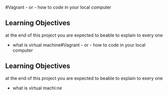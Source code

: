 #Vagrant - or - how to code in your local computer
## Learning Objectives
at the end of this project you are expected to beable to explain to exery one
* what is virtual machine#Vagrant - or - how to code in your local computer
## Learning Objectives
at the end of this project you are expected to beable to explain to exery one
* what is virtual machi:ne
